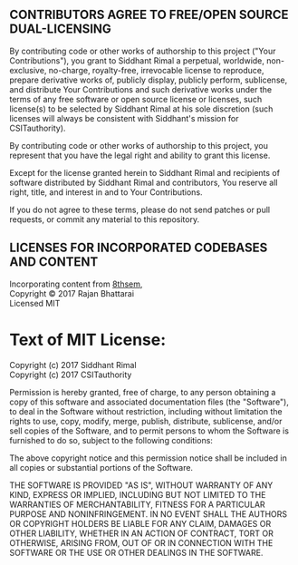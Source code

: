 ## CONTRIBUTORS AGREE TO FREE/OPEN SOURCE DUAL-LICENSING

By contributing code or other works of authorship to this project ("Your
Contributions"), you grant to Siddhant Rimal a perpetual, worldwide,
non-exclusive, no-charge, royalty-free, irrevocable license to reproduce,
prepare derivative works of, publicly display, publicly perform, sublicense,
and distribute Your Contributions and such derivative works under the terms
of any free software or open source license or licenses, such license(s) to
be selected by Siddhant Rimal at his sole discretion (such licenses will 
always be consistent with Siddhant's mission for CSITauthority).

By contributing code or other works of authorship to this project, you
represent that you have the legal right and ability to grant this license.

Except for the license granted herein to Siddhant Rimal and recipients of
software distributed by Siddhant Rimal and contributors, You reserve all
right, title, and interest in and to Your Contributions.

If you do not agree to these terms, please do not send patches or pull
requests, or commit any material to this repository.



## LICENSES FOR INCORPORATED CODEBASES AND CONTENT

Incorporating content from [8thsem](https://github.com/cdrrazan/8thsem),<br/>
Copyright © 2017 Rajan Bhattarai<br/>
Licensed MIT<br/>



Text of MIT License:
====================

Copyright (c) 2017 Siddhant Rimal<br/>
Copyright (c) 2017 CSITauthority

Permission is hereby granted, free of charge, to any person obtaining a copy of this software and associated documentation files (the "Software"), to deal in the Software without restriction, including without limitation the rights to use, copy, modify, merge, publish, distribute, sublicense, and/or sell copies of the Software, and to permit persons to whom the Software is furnished to do so, subject to the following conditions:

The above copyright notice and this permission notice shall be included in all copies or substantial portions of the Software.

THE SOFTWARE IS PROVIDED "AS IS", WITHOUT WARRANTY OF ANY KIND, EXPRESS OR IMPLIED, INCLUDING BUT NOT LIMITED TO THE WARRANTIES OF MERCHANTABILITY, FITNESS FOR A PARTICULAR PURPOSE AND NONINFRINGEMENT. IN NO EVENT SHALL THE AUTHORS OR COPYRIGHT HOLDERS BE LIABLE FOR ANY CLAIM, DAMAGES OR OTHER LIABILITY, WHETHER IN AN ACTION OF CONTRACT, TORT OR OTHERWISE, ARISING FROM, OUT OF OR IN CONNECTION WITH THE SOFTWARE OR THE USE OR OTHER DEALINGS IN THE SOFTWARE.

